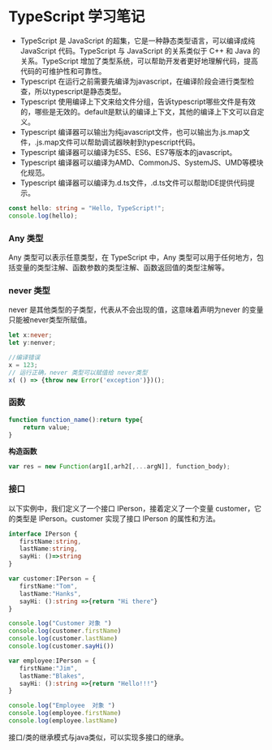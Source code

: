 # TypeScript 学习笔记
- TypeScript 是 JavaScript 的超集，它是一种静态类型语言，可以编译成纯 JavaScript 代码。TypeScript 与 JavaScript 的关系类似于 C++ 和 Java 的关系。TypeScript 增加了类型系统，可以帮助开发者更好地理解代码，提高代码的可维护性和可靠性。
- Typescript 在运行之前需要先编译为javascript，在编译阶段会进行类型检查，所以typescript是静态类型。
- Typescript 使用编译上下文来给文件分组，告诉typescript哪些文件是有效的，哪些是无效的。default是默认的编译上下文，其他的编译上下文可以自定义。
- Typescript 编译器可以输出为纯javascript文件，也可以输出为.js.map文件，.js.map文件可以帮助调试器映射到typescript代码。
- Typescript 编译器可以编译为ES5、ES6、ES7等版本的javascript。
- Typescript 编译器可以编译为AMD、CommonJS、SystemJS、UMD等模块化规范。
- Typescript 编译器可以编译为.d.ts文件，.d.ts文件可以帮助IDE提供代码提示。

```typescript
const hello: string = "Hello, TypeScript!";
console.log(hello);
```

### Any 类型
Any 类型可以表示任意类型，在 TypeScript 中，Any 类型可以用于任何地方，包括变量的类型注解、函数参数的类型注解、函数返回值的类型注解等。



### never 类型
never 是其他类型的子类型，代表从不会出现的值，这意味着声明为never 的变量只能被never类型所赋值。

```typescript
let x:never;
let y:nenver;

//编译错误
x = 123;
// 运行正确，never 类型可以赋值给 never类型
x( () => {throw new Error('exception')})();

```

### 函数
```typescript
function function_name():return type{
    return value;
}
```

**构造函数**
```typescript
var res = new Function(arg1[,arh2[,...argN]], function_body);
```

 ### 接口
 以下实例中，我们定义了一个接口 IPerson，接着定义了一个变量 customer，它的类型是 IPerson。customer 实现了接口 IPerson 的属性和方法。
 ```typescript
 interface IPerson { 
    firstName:string, 
    lastName:string, 
    sayHi: ()=>string 
} 
 
var customer:IPerson = { 
    firstName:"Tom",
    lastName:"Hanks", 
    sayHi: ():string =>{return "Hi there"} 
} 
 
console.log("Customer 对象 ") 
console.log(customer.firstName) 
console.log(customer.lastName) 
console.log(customer.sayHi())  
 
var employee:IPerson = { 
    firstName:"Jim",
    lastName:"Blakes", 
    sayHi: ():string =>{return "Hello!!!"} 
} 
 
console.log("Employee  对象 ") 
console.log(employee.firstName) 
console.log(employee.lastName)
```
接口/类的继承模式与java类似，可以实现多接口的继承。
    